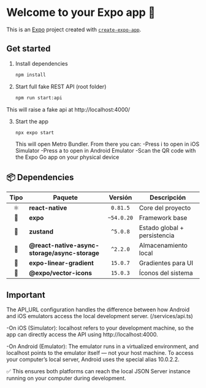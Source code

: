 # Welcome to your Expo app 👋

This is an [Expo](https://expo.dev) project created with [`create-expo-app`](https://www.npmjs.com/package/create-expo-app).

## Get started

1. Install dependencies

   ```bash
   npm install
   ```

2. Start full fake REST API (root folder)

   ```bash
   npm run start:api
   ```

This will raise a fake api at http://localhost:4000/

3. Start the app

   ```bash
   npx expo start
   ```

   This will open Metro Bundler.
   From there you can:
   -Press i to open in iOS Simulator
   -Press a to open in Android Emulator
   -Scan the QR code with the Expo Go app on your physical device

## 📦 Dependencies

| Tipo | Paquete                                       |  Versión   | Descripción                  |
| :--: | --------------------------------------------- | :--------: | ---------------------------- |
|  ⚛️  | **react-native**                              |  `0.81.5`  | Core del proyecto            |
|  🚀  | **expo**                                      | `~54.0.20` | Framework base               |
|  🧠  | **zustand**                                   |  `^5.0.8`  | Estado global + persistencia |
|  💾  | **@react-native-async-storage/async-storage** |  `^2.2.0`  | Almacenamiento local         |
|  🎨  | **expo-linear-gradient**                      |  `15.0.7`  | Gradientes para UI           |
|  🧩  | **@expo/vector-icons**                        |  `15.0.3`  | Íconos del sistema           |

## Important

The API_URL configuration handles the difference between how Android and iOS emulators access the local development server. (/services/api.ts)

-On iOS (Simulator):
localhost refers to your development machine, so the app can directly access the API using http://localhost:4000.

-On Android (Emulator):
The emulator runs in a virtualized environment, and localhost points to the emulator itself — not your host machine.
To access your computer’s local server, Android uses the special alias 10.0.2.2.

✅ This ensures both platforms can reach the local JSON Server instance running on your computer during development.
